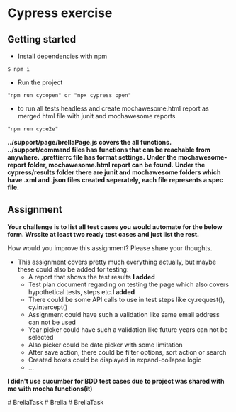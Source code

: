 # Cypress exercise

## Getting started
- Install dependencies with npm
```
$ npm i
```
- Run the project
```
"npm run cy:open" or "npx cypress open"
```
- to run all tests headless and create mochawesome.html report as merged html file with junit and mochawesome reports
```
"npm run cy:e2e"
```

**../support/page/brellaPage.js covers the all functions.**
**../support/command files has functions that can be reachable from anywhere.**
**.prettierrc file has format settings.**
**Under the mochawesome-report folder, mochawesome.html report can be found.**
**Under the cypress/results folder there are junit and mochawesome folders which have .xml and .json files created seperately, each file represents a spec file.**

## Assignment
**Your challenge is to list all test cases you would automate for the below form. Wrssite at least two ready test cases and just list the rest.**


How would you improve this assignment? Please share your thoughts.
- This assignment covers pretty much everything actually, but maybe these could also be added for testing:
  - A report that shows the test results **I added**
  - Test plan document regarding on testing the page which also covers hypothetical tests, steps etc.**I added**
  - There could be some API calls to use in test steps like cy.request(), cy.intercept()
  - Assignment could have such a validation like same email address can not be used
  - Year picker could have such a validation like future years can not be selected
  - Also picker could be date picker with some limitation
  - After save action, there could be filter options, sort action or search
  - Created boxes could be displayed in expand-collapse logic
  - ...

**I didn't use cucumber for BDD test cases due to project was shared with me with mocha functions(it)**

#   B r e l l a T a s k  
 #   B r e l l a  
 #   B r e l l a T a s k  
 